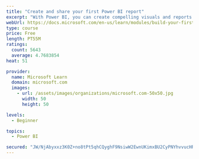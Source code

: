 ```yaml
---
title: "Create and share your first Power BI report"
excerpt: "With Power BI, you can create compelling visuals and reports. In this module, you learn how to use Power BI Desktop to connect to data, build visuals, and create a report that you can share with others in your organization. You then learn how to publish the report to the Power BI service, so that others can see your insights and benefit from your work."
webUrl: https://docs.microsoft.com/en-us/learn/modules/build-your-first-power-bi-report/
type: course
price: Free
length: PT55M
ratings:
  count: 5643
  average: 4.7683854
heat: 51

provider:
  name: Microsoft Learn
  domain: microsoft.com
  images:
    - url: /assets/images/organizations/microsoft.com-50x50.jpg
      width: 50
      height: 50

levels:
  - Beginner

topics:
  - Power BI

secured: "JW/NjAbyxxz3K0Z+no8tPt5qhCQyghF9NsiwW2EwnUKimxBU2CyPNYhvvucHRI/VsorD7gRP6fzrcy+jANfxKdNCGNyuRNF0qcBi3nvDMRE5BO26tXqlXPKwenYGv2w2R9n9dl4Ecn5j35R5DpPEhStiA64OW3ZRjJVLv5Z9olmyjPPcLw455koK0w7hR235QS6/qKdKeshaNjG8rTon0Fzl3VngLWzM7XnKFo4Sj2KcxGNyRB2ZdsC9qnVDcSCrYcAJfnXc78q5Fbu3DD1V2m0CO9fIFvALlInHYzA0VtV6P+sQRCvuCoxOpR524dhEnmi1RWTz7ZisIoI7X3ZOpUIkmItB/sWlcz42xLtKkM3Y73IGk0wwNreFA15Jl9AyIEWV1AlJDGhs1oz4svC/9I77DRTVPhz5S4bBpi4A6hQ=;XRrx/tqEuUG9RxOeRWODHQ=="
---
```



